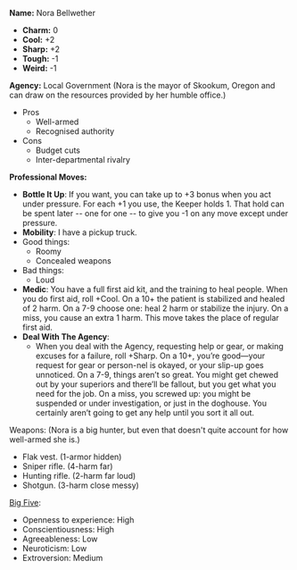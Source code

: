**Name:** Nora Bellwether

  - **Charm:** 0
  - **Cool:** +2
  - **Sharp:** +2
  - **Tough:** -1
  - **Weird:** -1 

**Agency:** Local Government (Nora is the mayor of Skookum, Oregon and can draw on the resources provided by her humble office.)
  - Pros
    - Well-armed
    - Recognised authority
  - Cons
    - Budget cuts
    - Inter-departmental rivalry

**Professional Moves:**
  - **Bottle It Up**: If you want, you can take up to +3 bonus when you act under pressure. For each +1 you use, the Keeper holds 1. That hold can be spent later -- one for one -- to give you -1 on any move except under pressure.
  - **Mobility**: I have a pickup truck.
  - Good things:
    - Roomy
    - Concealed weapons
  - Bad things:
    - Loud
  - **Medic**: You have a full first aid kit, and the training to heal people. When you do first aid, roll +Cool. On a 10+ the patient is stabilized and healed of 2 harm. On a 7-9 choose one: heal 2 harm or stabilize the injury. On a miss, you cause an extra 1 harm. This move takes the place of regular first aid.
  - **Deal With The Agency**:
    - When you deal with the Agency, requesting help or gear, or making excuses for a failure, roll +Sharp. On a 10+, you’re good—your request for gear or person-nel is okayed, or your slip-up goes unnoticed. On a 7-9, things aren’t so great. You might get chewed out by your superiors and there’ll be fallout, but you get what  you  need  for  the  job.  On  a  miss,  you  screwed  up: you might be suspended or under investigation, or just in the doghouse. You certainly aren’t going to get any help until you sort it all out.

Weapons: (Nora is a big hunter, but even that doesn't quite account for how well-armed she is.)
  - Flak vest. (1-armor hidden)
  - Sniper rifle. (4-harm far)
  - Hunting rifle. (2-harm far loud)
  - Shotgun. (3-harm close messy)

[Big Five](https://en.wikipedia.org/wiki/Big_Five_personality_traits):
  - Openness to experience: High
  - Conscientiousness: High
  - Agreeableness: Low
  - Neuroticism: Low
  - Extroversion: Medium
